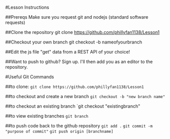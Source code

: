 #Lesson Instructions

##Prereqs
Make sure you request git and nodejs (standard software requests)

##Clone the repository
git clone https://github.com/phillyfan1138/Lesson1

##Checkout your own branch
git checkout -b nameofyourbranch

##Edit the js file
"get" data from a REST API of your choice!

##Want to push to github?
Sign up.  I'll then add you as an editor to the repository.


#Useful Git Commands

##to clone:
`git clone https://github.com/phillyfan1138/Lesson1`

##to checkout and create a new branch
`git checkout -b "new branch name"`

##to checkout an existing branch
`git checkout "existingbranch"

##to view existing branches
`git branch`

##to push code back to the github repository
`git add .`
`git commit -m "purpose of commit"`
`git push origin [branchname]`



